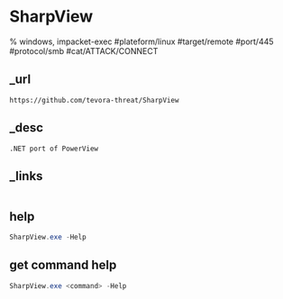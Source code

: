 # SharpView

%  windows, impacket-exec
#plateform/linux #target/remote #port/445 #protocol/smb #cat/ATTACK/CONNECT  

## _url
```
https://github.com/tevora-threat/SharpView
```

## _desc
```
.NET port of PowerView
```

## _links
```
```

## help
```powershell
SharpView.exe -Help
```

## get command help
```powershell
SharpView.exe <command> -Help
```
